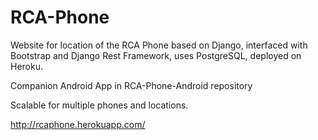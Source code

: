 # RCA-Phone
Website for location of the RCA Phone based on Django, interfaced with Bootstrap and Django Rest Framework, uses PostgreSQL, deployed on Heroku.

Companion Android App in RCA-Phone-Android repository

Scalable for multiple phones and locations.

http://rcaphone.herokuapp.com/
